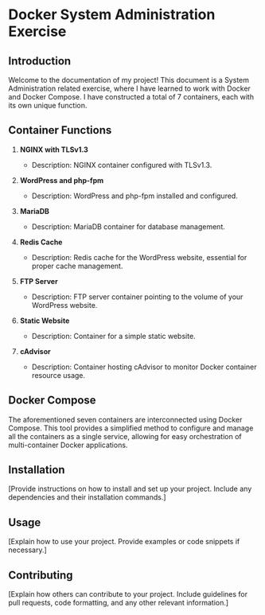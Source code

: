 # Docker System Administration Exercise

## Introduction

Welcome to the documentation of my project! This document is a System Administration related exercise, where I have learned to work with Docker and Docker Compose. I have constructed a total of 7 containers, each with its own unique function.

## Container Functions

1. **NGINX with TLSv1.3**
   - Description: NGINX container configured with TLSv1.3.
   
2. **WordPress and php-fpm**
   - Description: WordPress and php-fpm installed and configured.
   
3. **MariaDB**
   - Description: MariaDB container for database management.
   
4. **Redis Cache**
   - Description: Redis cache for the WordPress website, essential for proper cache management.
   
5. **FTP Server**
   - Description: FTP server container pointing to the volume of your WordPress website.
   
6. **Static Website**
   - Description: Container for a simple static website.
   
7. **cAdvisor**
   - Description: Container hosting cAdvisor to monitor Docker container resource usage.

## Docker Compose

The aforementioned seven containers are interconnected using Docker Compose. This tool provides a simplified method to configure and manage all the containers as a single service, allowing for easy orchestration of multi-container Docker applications.

## Installation

[Provide instructions on how to install and set up your project. Include any dependencies and their installation commands.]

## Usage

[Explain how to use your project. Provide examples or code snippets if necessary.]

## Contributing

[Explain how others can contribute to your project. Include guidelines for pull requests, code formatting, and any other relevant information.]
